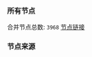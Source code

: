 ### 所有节点
合并节点总数: `3968`
[节点链接](https://raw.githubusercontent.com/rzhy1/11/master/sub/sub_merge_base64.txt)

### 节点来源